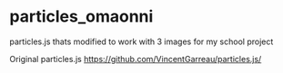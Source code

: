 # particles_omaonni
particles.js thats modified to work with 3 images for my school project

Original particles.js https://github.com/VincentGarreau/particles.js/
